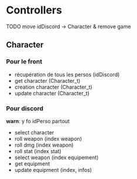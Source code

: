 # Controllers

TODO move idDiscord -> Character & remove game

## Character

### Pour le front

- récupération de tous les persos (idDiscord)
- get character (Character_t)
- creation character (Character_t)
- update character (Character_t)

### Pour discord

**warn**: y fo idPerso partout

- select character
- roll weapon (index weapon)
- roll dmg (index weapon)
- roll stat (index stat)
- select weapon (index equipement)
- get equipment
- update equipment (index, infos)
